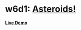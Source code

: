 # w6d1: [Asteroids!][description]

**[Live Demo][live-demo]**

[live-demo]: http://appacademy.github.io/asteroids.js
[description]: https://github.com/appacademy/js-curriculum/blob/master/projects/w6d1-asteroids.md
